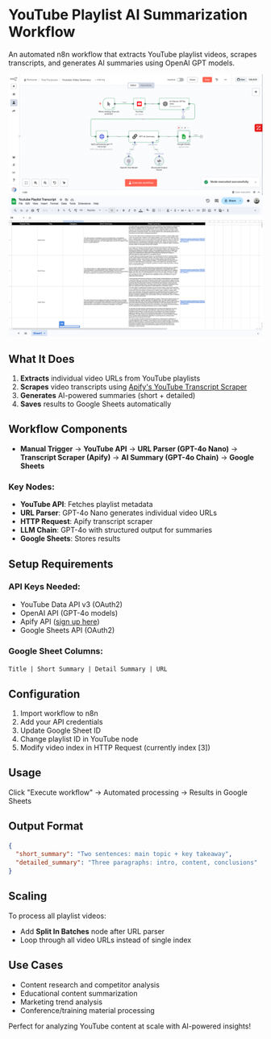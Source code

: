 # YouTube Playlist AI Summarization Workflow

An automated n8n workflow that extracts YouTube playlist videos, scrapes transcripts, and generates AI summaries using OpenAI GPT models.

![Workflow Execution](Screenshot2.png)
![Google Sheets Results](Screenshot3.png)

## What It Does

1. **Extracts** individual video URLs from YouTube playlists
2. **Scrapes** video transcripts using [Apify's YouTube Transcript Scraper](https://apify.com/pintostudio/youtube-transcript-scraper)
3. **Generates** AI-powered summaries (short + detailed)
4. **Saves** results to Google Sheets automatically

## Workflow Components

- **Manual Trigger** → **YouTube API** → **URL Parser (GPT-4o Nano)** → **Transcript Scraper (Apify)** → **AI Summary (GPT-4o Chain)** → **Google Sheets**

### Key Nodes:
- **YouTube API**: Fetches playlist metadata
- **URL Parser**: GPT-4o Nano generates individual video URLs
- **HTTP Request**: Apify transcript scraper
- **LLM Chain**: GPT-4o with structured output for summaries
- **Google Sheets**: Stores results

## Setup Requirements

### API Keys Needed:
- YouTube Data API v3 (OAuth2)
- OpenAI API (GPT-4o models)
- Apify API ([sign up here](https://apify.com/))
- Google Sheets API (OAuth2)

### Google Sheet Columns:
`Title | Short Summary | Detail Summary | URL`

## Configuration

1. Import workflow to n8n
2. Add your API credentials
3. Update Google Sheet ID
4. Change playlist ID in YouTube node
5. Modify video index in HTTP Request (currently index [3])

## Usage

Click "Execute workflow" → Automated processing → Results in Google Sheets

## Output Format

```json
{
  "short_summary": "Two sentences: main topic + key takeaway",
  "detailed_summary": "Three paragraphs: intro, content, conclusions"
}
```

## Scaling

To process all playlist videos:
- Add **Split In Batches** node after URL parser
- Loop through all video URLs instead of single index

## Use Cases

- Content research and competitor analysis
- Educational content summarization
- Marketing trend analysis
- Conference/training material processing

Perfect for analyzing YouTube content at scale with AI-powered insights!
